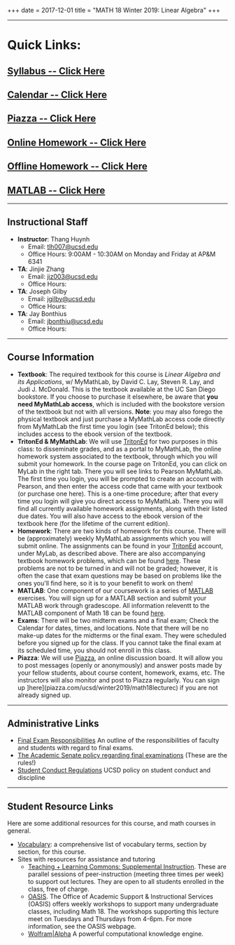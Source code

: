 +++
date = 2017-12-01
title = "MATH 18 Winter 2019: Linear Algebra"
+++

---
# Quick Links:

## [Syllabus -- Click Here](https://www.thanghuynh.io/teaching/math18_winter19/syllabus/)

## [Calendar -- Click Here](https://www.thanghuynh.io/teaching/math18_winter19/calendar/)

## [Piazza -- Click Here](https://piazza.com/ucsd/winter2019/math18lecturec/home)

## [Online Homework -- Click Here](https://tritoned.ucsd.edu/)

## [Offline Homework -- Click Here](https://www.thanghuynh.io/teaching/math18_winter19/homework/)

## [MATLAB -- Click Here](https://www.math.ucsd.edu/~math18/index.html)

--- 
## Instructional Staff

  * **Instructor**: Thang Huynh
    * Email: <tlh007@ucsd.edu>
    * Office Hours: 9:00AM - 10:30AM on Monday and Friday at AP&M 6341
  * **TA**: Jinjie Zhang
    * Email: <jiz003@ucsd.edu>
    * Office Hours: 
  * **TA**: Joseph Gilby
    * Email: <jgilby@ucsd.edu>
    * Office Hours:   
  * **TA**: Jay Bonthius
    * Email: <jbonthiu@ucsd.edu>
    * Office Hours: 

--- 
## Course Information  
  * **Textbook**: The required textbook for this course is *Linear Algebra and its Applications*, w/ MyMathLab, by David C. Lay, Steven R. Lay, and Judi J. McDonald. This is the textbook available at the UC San Diego bookstore. If you choose to purchase it elsewhere, be aware that **you need MyMathLab access**, which is included with the bookstore version of the textbook but not with all versions. **Note**: you may also forego the physical textbook and just purchase a MyMathLab access code directly from MyMathLab the first time you login (see TritonEd below); this includes access to the ebook version of the textbook.  
  * **TritonEd & MyMathLab**: We will use [TritonEd](https://tritoned.ucsd.edu/) for two purposes in this class: to disseminate grades, and as a portal to MyMathLab, the online homework system associated to the textbook, through which you will submit your homework. In the course page on TritonEd, you can click on MyLab in the right tab. There you will see links to Pearson MyMathLab. The first time you login, you will be prompted to create an account with Pearson, and then enter the access code that came with your textbook (or purchase one here). This is a one-time procedure; after that every time you login will give you direct access to MyMathLab. There you will find all currently available homework assignments, along with their listed due dates. You will also have access to the ebook version of the textbook here (for the lifetime of the current edition).
  * **Homework**: There are two kinds of homework for this course. There will be (approximately) weekly MyMathLab assignments which you will submit online. The assignments can be found in your [TritonEd](https://tritoned.ucsd.edu/) account, under MyLab, as described above. 
There are also accompanying textbook homework problems, which can be found [here](https://www.thanghuynh.io/teaching/math18_winter19/homework/). These problems are not to be turned in and will not be graded; however, it is often the case that exam questions may be based on problems like the ones you'll find here, so it is to your benefit to work on them!
  * **MATLAB**: One component of our coursework is a series of [MATLAB](http://www.math.ucsd.edu/~math18/) exercises. You will sign up for a MATLAB section and submit your MATLAB work through gradescope. All information releventt to the MATLAB component of Math 18 can be found [here](http://www.math.ucsd.edu/~math18/).
  * **Exams**: There will be two midterm exams and a final exam; Check the Calendar for dates, times, and locations. Note that there will be no make-up dates for the midterms or the final exam. They were scheduled before you signed up for the class. If you cannot take the final exam at its scheduled time, you should not enroll in this class.  
  * **Piazza**: We will use [Piazza](https://www.piazza.com/ucsd/winter2019/math18lecturec/home), an online discussion board. It will allow you to post messages (openly or anonymously) and answer posts made by your fellow students, about course content, homework, exams, etc. The instructors will also monitor and post to Piazza regularly. You can sign up ]here](piazza.com/ucsd/winter2019/math18lecturec) if you are not already signed up. 

--- 
## Administrative Links
  * [Final Exam Responsibilities](https://blink.ucsd.edu/instructors/academic-info/exams/responsibilities.html) An outline of the responsibilities of faculty and students with regard to final exams.  
  * [The Academic Senate policy regarding final examinations](http://senate.ucsd.edu/operating-procedures/educational-policies/courses/epc-policies-on-courses/policy-exams-including-midterms-final-exams-and-religious-accommodations-for-exams/) (These are the rules!)  
  * [Student Conduct Regulations](https://students.ucsd.edu/sponsor/student-conduct/regulations/22.00.html) UCSD policy on student conduct and discipline

--- 
## Student Resource Links
Here are some additional resources for this course, and math courses in general.  

  * [Vocabulary](http://www.math.ucsd.edu/~jeggers/math18/vocabulary.html): a comprehensive list of vocabulary terms, section by section, for this course. 
  * Sites with resources for assistance and tutoring
    * [Teaching + Learning Commons: Supplemental Instruction](https://commons.ucsd.edu/academic-support/supplemental-instruction/index.html). These are parallel sessions of peer-instruction (meeting three times per week) to support out lectures. They are open to all students enrolled in the class, free of charge.  
    * [OASIS](https://students.ucsd.edu/sponsor/oasis/). The Office of Academic Support & Instructional Services (OASIS) offers weekly workshops to support many undergraduate classes, including Math 18. The workshops supporting this lecture meet on Tuesdays and Thursdays from 4-6pm. For more information, see the OASIS webpage.  
    * [Wolfram|Alpha](https://www.wolframalpha.com/) A powerful computational knowledge engine.
